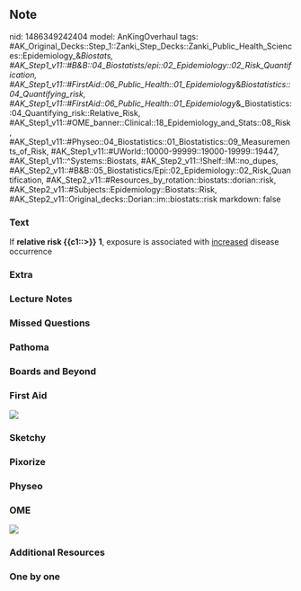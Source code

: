 ## Note
nid: 1486349242404
model: AnKingOverhaul
tags: #AK_Original_Decks::Step_1::Zanki_Step_Decks::Zanki_Public_Health_Sciences::Epidemiology_&_Biostats, #AK_Step1_v11::#B&B::04_Biostatists/epi::02_Epidemiology::02_Risk_Quantification, #AK_Step1_v11::#FirstAid::06_Public_Health::01_Epidemiology_&_Biostatistics::04_Quantifying_risk, #AK_Step1_v11::#FirstAid::06_Public_Health::01_Epidemiology_&_Biostatistics::04_Quantifying_risk::Relative_Risk, #AK_Step1_v11::#OME_banner::Clinical::18_Epidemiology_and_Stats::08_Risk, #AK_Step1_v11::#Physeo::04_Biostatistics::01_Biostatistics::09_Measurements_of_Risk, #AK_Step1_v11::#UWorld::10000-99999::19000-19999::19447, #AK_Step1_v11::^Systems::Biostats, #AK_Step2_v11::!Shelf::IM::no_dupes, #AK_Step2_v11::#B&B::05_Biostatistics/Epi::02_Epidemiology::02_Risk_Quantification, #AK_Step2_v11::#Resources_by_rotation::biostats::dorian::risk, #AK_Step2_v11::#Subjects::Epidemiology::Biostats::Risk, #AK_Step2_v11::Original_decks::Dorian::im::biostats::risk
markdown: false

### Text
<div>
  If <b>relative risk {{c1::>}}</b> <b>1</b>, exposure is
  associated with <u>increased</u> disease occurrence
</div>

### Extra


### Lecture Notes


### Missed Questions


### Pathoma


### Boards and Beyond


### First Aid
<img src="tmpc84rEZ.png">

### Sketchy


### Pixorize


### Physeo


### OME
<div class="ome-widget">
  <a href=
  "https://onlinemeded.org/spa/epidemiology-and-stats/risk/acquire?ref=anki">
  <img src="_OME_AnkiFlashcards_Lesson_2.png"></a>
</div>

### Additional Resources


### One by one

